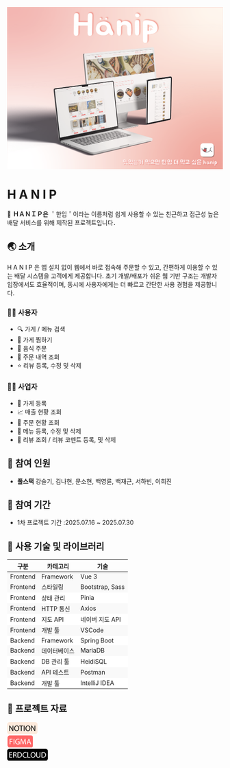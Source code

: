 <div>
<img src="/src/imgs/icon/Artboard 2.png"/>
</div>

# H A N I P

🛵 **ＨＡＮＩＰ은** ＇한입＇이라는 이름처럼 쉽게 사용할 수 있는 친근하고 접근성 높은 배달 서비스를 위해 제작된 프로젝트입니다．

## 🌏 소개

H A N I P 은 앱 설치 없이 웹에서 바로 접속해 주문할 수 있고, 간편하게 이용할 수 있는 배달 시스템을 고객에게 제공합니다.
초기 개발/배포가 쉬운 웹 기반 구조는 개발자 입장에서도 효율적이며, 동시에 사용자에게는 더 빠르고 간단한 사용 경험을 제공합니다.

### 🙋‍♂️ 사용자

- 🔍 가게 / 메뉴 검색
- 📌 가게 찜하기
- 🛒 음식 주문
- 📑 주문 내역 조회
- ⭐ 리뷰 등록, 수정 및 삭제

### 👨‍🍳 사업자

- 🏬 가게 등록
- 📈 매출 현황 조회
- 📩 주문 현황 조회
- 🍳 메뉴 등록, 수정 및 삭제
- 💬 리뷰 조회 / 리뷰 코멘트 등록, 및 삭제

## 👥 참여 인원

- **풀스택**
  강슬기, 김나현, 문소현, 백영륜, 백재근, 서하빈, 이희진

## 📆 참여 기간

- 1차 프로젝트 기간 :2025.07.16 ~ 2025.07.30

## 🔨 사용 기술 및 라이브러리

<table>
  <thead>
    <tr>
      <th>구분</th>
      <th>카테고리</th>
      <th>기술</th>
    </tr>
  </thead>
  <tbody>
    <tr style="background-color:#f9f9f9">
      <td>Frontend</td>
      <td>Framework</td>
      <td>Vue 3</td>
    </tr>
    <tr style="background-color:#f9f9f9">
     <td>Frontend</td>
      <td>스타일링</td>
      <td>Bootstrap, Sass</td>
    </tr>
    <tr style="background-color:#ffffff">
      <td>Frontend</td>
      <td>상태 관리</td>
      <td>Pinia</td>
    </tr>
    <tr style="background-color:#f9f9f9">
      <td>Frontend</td>
      <td>HTTP 통신</td>
      <td>Axios</td>
    </tr>
    <tr style="background-color:#ffffff">
      <td>Frontend</td>
      <td>지도 API</td>
      <td>네이버 지도 API</td>
    </tr>
    <tr style="background-color:#f9f9f9">
      <td>Frontend</td>
      <td>개발 툴</td>
      <td>VSCode</td>
    </tr>
    <tr style="background-color:#ffffff">
      <td>Backend</td>
      <td>Framework</td>
      <td>Spring Boot</td>
    </tr>
    <tr style="background-color:#f9f9f9">
      <td>Backend</td>
      <td>데이터베이스</td>
      <td>MariaDB</td>
    </tr>
    <tr style="background-color:#ffffff">
      <td>Backend</td>
      <td>DB 관리 툴</td>
      <td>HeidiSQL</td>
    </tr>
    <tr style="background-color:#f9f9f9">
      <td>Backend</td>
      <td>API 테스트</td>
      <td>Postman</td>
    </tr>
    <tr style="background-color:#ffffff">
      <td>Backend</td>
      <td>개발 툴</td>
      <td>IntelliJ IDEA</td>
    </tr>
  </tbody>
</table>

## 🔗 프로젝트 자료

<div>
<a href="https://www.notion.so/2025-7-15-10-31-MSA-JAVA-23a720c7237a802482a3f8554835cae4?source=copy_link" target="_blank">
<img src="/src/imgs/icon/Notion.png" alt="Notion Icon"/>
</a> 
</div>

<div>
<a href="https://www.figma.com/design/drRLuIrJlJLy69HP5jJssz/Untitled?node-id=0-1&p=f&t=RyJmlspkvpZ2xTgN-0" target="_blank"  >
<img src="/src/imgs/icon/Figma.png" alt="Figma Icon"/>
</a>
</div>

<div>
<a href="https://www.erdcloud.com/d/GoRPuTcMd2JJEcr7i" target="_blank" >
<img src="/src/imgs/icon/Erdcloud.png"alt="Erdcloud Icon" >
</a>
</div>
